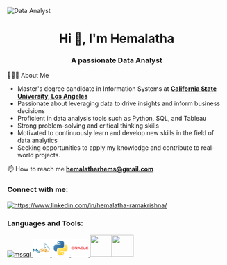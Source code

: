![Data Analyst](https://user-images.githubusercontent.com/122247029/226230605-64a10e96-fe70-468e-b5ec-465247244887.jpeg)
<h1 align="center">Hi 👋, I'm Hemalatha</h1>
<h3 align="center">A passionate Data Analyst</h3>

👩🏻‍💻  About Me  
* Master's degree candidate in Information Systems at **[California State University, Los Angeles](https://www.calstatela.edu/)**<br>
* Passionate about leveraging data to drive insights and inform business decisions<br>
* Proficient in data analysis tools such as Python, SQL, and Tableau<br>
* Strong problem-solving and critical thinking skills<br> 
* Motivated to continuously learn and develop new skills in the field of data analytics<br>
* Seeking opportunities to apply my knowledge and contribute to real-world projects.

📫 How to reach me **hemalatharhems@gmail.com**

<h3 align="left">Connect with me:</h3>
<p align="left">
<a href="https://www.linkedin.com/in/hemalatha-ramakrishna/" target="blank"><img align="center" src="https://raw.githubusercontent.com/rahuldkjain/github-profile-readme-generator/master/src/images/icons/Social/linked-in-alt.svg" alt="https://www.linkedin.com/in/hemalatha-ramakrishna/" height="30" width="40" /></a>
</p>

<h3 align="left">Languages and Tools:</h3>
<p align="left"> <a href="https://www.microsoft.com/en-us/sql-server" target="_blank" rel="noreferrer"> <img src="https://www.svgrepo.com/show/303229/microsoft-sql-server-logo.svg" alt="mssql" width="40" height="40"/> </a> <a href="https://www.mysql.com/" target="_blank" rel="noreferrer"> <img src="https://raw.githubusercontent.com/devicons/devicon/master/icons/mysql/mysql-original-wordmark.svg" alt="mysql" width="40" height="40"/> </a> <a href="https://www.python.org" target="_blank" rel="noreferrer"> <img src="https://raw.githubusercontent.com/devicons/devicon/master/icons/python/python-original.svg" alt="python" src="https://raw.githubusercontent.com/devicons/devicon/master/icons/mysql/mysql-original-wordmark.svg" alt="mysql" width="40" height="40"/> </a> <a href="https://www.oracle.com/" target="_blank" rel="noreferrer"> <img src="https://raw.githubusercontent.com/devicons/devicon/master/icons/oracle/oracle-original.svg" alt="oracle" width="40" height="40"/> </a> <span><img src="https://img.icons8.com/color/96/000000/tableau-software.png"  height="50" width="50" /></span><span><img src="https://img.icons8.com/windows/128/000000/r-project.png" height="50" width="50" /></span/></p>
